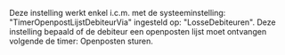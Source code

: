 Deze instelling werkt enkel i.c.m. met de systeeminstelling: "TimerOpenpostLijstDebiteurVia" ingesteld op: "LosseDebiteuren". Deze instelling bepaald of de debiteur een openposten lijst moet ontvangen volgende de timer: Openposten sturen.